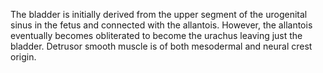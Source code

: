 The bladder is initially derived from the upper segment of the urogenital sinus in the fetus and connected with the allantois. However, the allantois eventually becomes obliterated to become the urachus leaving just the bladder. Detrusor smooth muscle is of both mesodermal and neural crest origin.